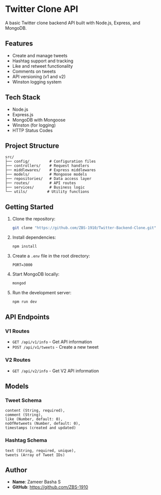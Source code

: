 # Twitter Clone API

A basic Twitter clone backend API built with Node.js, Express, and MongoDB.

## Features

- Create and manage tweets
- Hashtag support and tracking
- Like and retweet functionality
- Comments on tweets
- API versioning (v1 and v2)
- Winston logging system

## Tech Stack

- Node.js
- Express.js
- MongoDB with Mongoose
- Winston (for logging)
- HTTP Status Codes

## Project Structure

```
src/
├── config/         # Configuration files
├── controllers/    # Request handlers
├── middlewares/    # Express middlewares
├── models/         # Mongoose models
├── repositories/   # Data access layer
├── routes/         # API routes
├── services/       # Business logic
└── utils/         # Utility functions
```

## Getting Started

1. Clone the repository:
    ```bash
    git clone "https://github.com/ZBS-1910/Twitter-Backend-Clone.git"
    ```

2. Install dependencies:
    ```bash
    npm install
    ```

3. Create a `.env` file in the root directory:
    ```env
    PORT=3000
    ```

4. Start MongoDB locally:
    ```bash
    mongod
    ```

5. Run the development server:
    ```bash
    npm run dev
    ```

## API Endpoints

### V1 Routes
- `GET /api/v1/info` - Get API information
- `POST /api/v1/tweets` - Create a new tweet

### V2 Routes
- `GET /api/v2/info` - Get V2 API information

## Models

### Tweet Schema
```
content (String, required),
comment (String),
like (Number, default: 0),
noOfRetweets (Number, default: 0),
timestamps (created and updated)
```

### Hashtag Schema
```
text (String, required, unique),
tweets (Array of Tweet IDs)
```


## Author

- **Name**: Zameer Basha S
- **GitHub**: https://github.com/ZBS-1910

